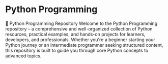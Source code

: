 # Python Programming
🐍 Python Programming Repository Welcome to the Python Programming repository – a comprehensive and well-organized collection of Python resources, practical examples, and hands-on projects for learners, developers, and professionals. Whether you're a beginner starting your Python journey or an intermediate programmer seeking structured content, this repository is built to guide you through core Python concepts to advanced topics.
